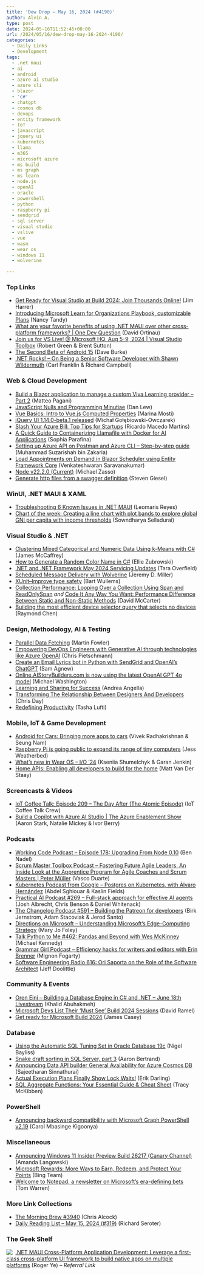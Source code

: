 ```yaml
---
title: 'Dew Drop – May 16, 2024 (#4190)'
author: Alvin A.
type: post
date: 2024-05-16T11:52:45+00:00
url: /2024/05/16/dew-drop-may-16-2024-4190/
categories:
  - Daily Links
  - Development
tags:
  - .net maui
  - ai
  - android
  - azure ai studio
  - azure cli
  - blazor
  - 'c#'
  - chatgpt
  - cosmos db
  - devops
  - entity framework
  - IoT
  - javascript
  - jquery ui
  - kubernetes
  - llama
  - m365
  - microsoft azure
  - ms build
  - ms graph
  - ms learn
  - node.js
  - openAI
  - oracle
  - powershell
  - python
  - raspberry pi
  - sendgrid
  - sql server
  - visual studio
  - vslive
  - vue
  - wasm
  - wear os
  - windows 11
  - wolverine

---
```

### <a name="top"></a>Top Links

  * <a href="https://devblogs.microsoft.com/visualstudio/visual-studio-at-build-2024/" target="_blank" rel="noopener">Get Ready for Visual Studio at Build 2024: Join Thousands Online!</a> (Jim Harrer)
  * <a href="https://techcommunity.microsoft.com/t5/microsoft-learn-blog/introducing-microsoft-learn-for-organizations-playbook/ba-p/4090400" target="_blank" rel="noopener">Introducing Microsoft Learn for Organizations Playbook, customizable Plans</a> (Nancy Tandy)
  * <a href="http://www.youtube.com/watch?v=kRuWMW8bA68" target="_blank" rel="noopener">What are your favorite benefits of using .NET MAUI over other cross-platform frameworks? | One Dev Question</a> (David Ortinau)
  * <a href="http://www.youtube.com/watch?v=2S3Bwvt5Pug" target="_blank" rel="noopener">Join us for VS Live! @ Microsoft HQ, Aug 5-9, 2024 | Visual Studio Toolbox</a> (Robert Green & Brent Sutton)
  * <a href="http://android-developers.googleblog.com/2024/05/the-second-beta-of-android-15.html" target="_blank" rel="noopener">The Second Beta of Android 15</a> (Dave Burke)
  * <a href="https://www.spreaker.com/episode/on-being-a-senior-software-developer-with-shawn-wildermuth--60052948" target="_blank" rel="noopener">.NET Rocks! &#8211; On Being a Senior Software Developer with Shawn Wildermuth</a> (Carl Franklin & Richard Campbell)



### <a name="web"></a>Web & Cloud Development

  * <a href="https://www.developerscantina.com/p/viva-learning-blazor-app-part-2/" target="_blank" rel="noopener">Build a Blazor application to manage a custom Viva Learning provider &#8211; Part 2</a> (Matteo Pagani)
  * <a href="https://blog.danlew.net/2024/05/15/javascript-nulls-and-programming-minutiae/" target="_blank" rel="noopener">JavaScript Nulls and Programming Minutiae</a> (Dan Lew)
  * <a href="https://www.telerik.com/blogs/vue-basics-intro-vue-js-computed-properties" target="_blank" rel="noopener">Vue Basics: Intro to Vue.js Computed Properties</a> (Marina Mosti)
  * <a href="https://blog.jqueryui.com/2024/05/jquery-ui-1-14-0-beta-1-released/" target="_blank" rel="noopener">jQuery UI 1.14.0-beta.1 released</a> (Michał Gołębiowski-Owczarek)
  * <a href="https://techcommunity.microsoft.com/t5/startups-at-microsoft/slash-your-azure-bill-top-tips-for-startups/ba-p/4141839" target="_blank" rel="noopener">Slash Your Azure Bill: Top Tips for Startups</a> (Ricardo Macedo Martins)
  * <a href="https://www.docker.com/blog/a-quick-guide-to-containerizing-llamafile-with-docker-for-ai-applications/" target="_blank" rel="noopener">A Quick Guide to Containerizing Llamafile with Docker for AI Applications</a> (Sophia Parafina)
  * <a href="https://techcommunity.microsoft.com/t5/educator-developer-blog/setting-up-azure-api-on-postman-and-azure-cli-step-by-step-guide/ba-p/4137250" target="_blank" rel="noopener">Setting up Azure API on Postman and Azure CLI – Step-by-step guide</a> (Muhammad Suzarishah bin Zakaria)
  * <a href="https://www.syncfusion.com/blogs/post/blazor-scheduler-entity-framework-on-demand-loading?utm_source=alvinashcraft&utm_medium=email&utm_campaign=alvinashcraft_blog_edmmay24" target="_blank" rel="noopener">Load Appointments on Demand in Blazor Scheduler using Entity Framework Core</a> (Venkateshwaran Saravanakumar)
  * <a href="https://nodejs.org/en/blog/release/v22.2.0" target="_blank" rel="noopener">Node v22.2.0 (Current)</a> (Michael Zasso)
  * <a href="https://steven-giesel.com/blogPost/9fa236ef-67da-4113-95e7-99770dc70444" target="_blank" rel="noopener">Generate http files from a swagger definition</a> (Steven Giesel)



### <a name="silverlight"></a>WinUI, .NET MAUI & XAML

  * <a href="https://www.telerik.com/blogs/troubleshooting-6-known-issues-net-maui" target="_blank" rel="noopener">Troubleshooting 6 Known Issues in .NET MAUI</a> (Leomaris Reyes)
  * <a href="https://www.syncfusion.com/blogs/post/dotnet-maui-line-chart-gni-per-capita-plot-bands?utm_source=alvinashcraft&utm_medium=email&utm_campaign=alvinashcraft_blog_edmmay24" target="_blank" rel="noopener">Chart of the week: Creating a line chart with plot bands to explore global GNI per capita with income thresholds</a> (Sowndharya Selladurai)



### <a name="dotnet"></a>Visual Studio & .NET

  * <a href="https://visualstudiomagazine.com/Articles/2024/05/15/clustering-mixed-categorical-and-numeric-data.aspx" target="_blank" rel="noopener">Clustering Mixed Categorical and Numeric Data Using k-Means with C#</a> (James McCaffrey)
  * <a href="https://code-maze.com/csharp-generate-a-random-color-name/" target="_blank" rel="noopener">How to Generate a Random Color Name in C#</a> (Ellie Zubrowski)
  * <a href="https://devblogs.microsoft.com/dotnet/dotnet-and-dotnet-framework-may-2024-servicing-updates/" target="_blank" rel="noopener">.NET and .NET Framework May 2024 Servicing Updates</a> (Tara Overfield)
  * <a href="https://jeremydmiller.com/2024/05/15/scheduled-message-delivery-with-wolverine/" target="_blank" rel="noopener">Scheduled Message Delivery with Wolverine</a> (Jeremy D. Miller)
  * <a href="https://bartwullems.blogspot.com/2024/05/xunitimprove-type-safety.html" target="_blank" rel="noopener">XUnit–Improve type safety</a> (Bart Wullems)
  * <a href="https://dotnettips.wordpress.com/2024/05/15/collection-performance-looping-over-a-collection-using-span-and-readonlyspan/" target="_blank" rel="noopener">Collection Performance: Looping Over a Collection Using Span and ReadOnlySpan</a> _and_ <a href="https://dotnettips.wordpress.com/2024/05/16/code-it-any-way-you-want-performance-difference-between-static-and-non-static-methods/" target="_blank" rel="noopener">Code It Any Way You Want: Performance Difference Between Static and Non-Static Methods</a> (David McCarter)
  * <a href="https://devblogs.microsoft.com/oldnewthing/20240515-00/?p=109764" target="_blank" rel="noopener">Building the most efficient device selector query that selects no devices</a> (Raymond Chen)



### <a name="design"></a>Design, Methodology, AI & Testing

  * <a href="https://martinfowler.com/articles/data-fetch-spa.html#ImplementTheFriendsList" target="_blank" rel="noopener">Parallel Data Fetching</a> (Martin Fowler)
  * <a href="https://build5nines.com/empowering-devops-engineers-with-generative-ai-through-technologies-like-azure-openai/" target="_blank" rel="noopener">Empowering DevOps Engineers with Generative AI through technologies like Azure OpenAI</a> (Chris Pietschmann)
  * <a href="https://www.twilio.com/en-us/blog/email-lyrics-bot-python-sendgrid-chatgpt" target="_blank" rel="noopener">Create an Email Lyrics bot in Python with SendGrid and OpenAI&#8217;s ChatGPT</a> (Sam Agnew)
  * <a href="https://aistorybuilders.com/ViewBlogPost/6002" target="_blank" rel="noopener">Online.AIStoryBuilders.com is now using the latest OpenAI GPT 4o model</a> (Michael Washington)
  * <a href="https://podcasters.spotify.com/pod/show/productivecsharp/episodes/Learning-and-Sharing-for-Success-e2jnm8p" target="_blank" rel="noopener">Learning and Sharing for Success</a> (Andrea Angella)
  * <a href="https://smashingmagazine.com/2024/05/transforming-relationship-between-designers-developers/" target="_blank" rel="noopener">Transforming The Relationship Between Designers And Developers</a> (Chris Day)
  * <a href="https://medium.com/microsoft-design/redefining-productivity-06681d7d1dd0?source=rss----71c99841f1ad---4" target="_blank" rel="noopener">Redefining Productivity</a> (Tasha Lufti)



### <a name="mobile"></a>Mobile, IoT & Game Development

  * <a href="http://android-developers.googleblog.com/2024/05/android-for-cars-bringing-more-apps-to-cars.html" target="_blank" rel="noopener">Android for Cars: Bringing more apps to cars</a> (Vivek Radhakrishnan & Seung Nam)
  * <a href="https://www.theverge.com/2024/5/15/24157355/raspberry-pi-public-ipo-announcement" target="_blank" rel="noopener">Raspberry Pi is going public to expand its range of tiny computers</a> (Jess Weatherbed)
  * <a href="http://android-developers.googleblog.com/2024/05/whats-new-in-wear-os-io-24.html" target="_blank" rel="noopener">What’s new in Wear OS &#8211; I/O &#8217;24</a> (Kseniia Shumelchyk & Garan Jenkin)
  * <a href="http://android-developers.googleblog.com/2024/05/home-apis-enabling-all-developers-to-build-for-the-home.html" target="_blank" rel="noopener">Home APIs: Enabling all developers to build for the home</a> (Matt Van Der Staay)



### <a name="videos"></a>Screencasts & Videos

  * <a href="http://www.youtube.com/watch?v=_B133p47Enc" target="_blank" rel="noopener">IoT Coffee Talk: Episode 209 &#8211; The Day After (The Atomic Episode)</a> (IoT Coffee Talk Crew)
  * <a href="http://www.youtube.com/watch?v=t46azJt2Myk" target="_blank" rel="noopener">Build a Copilot with Azure AI Studio | The Azure Enablement Show</a> (Aaron Stark, Natalie Mickey & Ivor Berry)



### <a name="podcasts"></a>Podcasts

  * <a href="https://www.bennadel.com/blog/4656-working-code-podcast-episode-178-upgrading-from-node-0-10.htm" target="_blank" rel="noopener">Working Code Podcast &#8211; Episode 178: Upgrading From Node 0.10</a> (Ben Nadel)
  * <a href="https://scrummastertoolbox.libsyn.com/fostering-future-agile-leaders-an-inside-look-at-the-apprentice-program-for-agile-coaches-and-scrum-masters-peter-mller" target="_blank" rel="noopener">Scrum Master Toolbox Podcast &#8211; Fostering Future Agile Leaders, An Inside Look at the Apprentice Program for Agile Coaches and Scrum Masters | Peter Müller</a> (Vasco Duarte)
  * <a href="http://sites.libsyn.com/419861/postgres-on-kubernetes-with-lvaro-hernndez" target="_blank" rel="noopener">Kubernetes Podcast from Google &#8211; Postgres on Kubernetes, with Álvaro Hernández</a> (Abdel Sghiouar & Kaslin Fields)
  * <a href="https://changelog.com/practicalai/269" target="_blank" rel="noopener">Practical AI Podcast #269 &#8211; Full-stack approach for effective AI agents</a> (Josh Albrecht, Chris Benson & Daniel Whitenack)
  * <a href="https://changelog.com/podcast/591" target="_blank" rel="noopener">The Changelog Podcast #591 &#8211; Building the Patreon for developers</a> (Birk Jernstrom, Adam Stacoviak & Jerod Santo)
  * <a href="https://www.directionsonmicrosoft.com/members/podcast/briefing/understanding-microsofts-edge-computing-strategy" target="_blank" rel="noopener">Directions on Microsoft &#8211; Understanding Microsoft&#8217;s Edge-Computing Strategy</a> (Mary Jo Foley)
  * <a href="https://talkpython.fm/episodes/show/462/pandas-and-beyond-with-wes-mckinney" target="_blank" rel="noopener">Talk Python to Me #462: Pandas and Beyond with Wes McKinney</a> (Michael Kennedy)
  * <a href="https://grammar-girl.simplecast.com/episodes/brenner-6ZbpgILc" target="_blank" rel="noopener">Grammar Girl Podcast &#8211; Efficiency hacks for writers and editors with Erin Brenner</a> (Mignon Fogarty)
  * <a href="https://se-radio.net/2024/05/se-radio-616-ori-saporta-on-the-role-of-the-software-architect/" target="_blank" rel="noopener">Software Engineering Radio 616: Ori Saporta on the Role of the Software Architect</a> (Jeff Doolittle)



### <a name="events"></a>Community & Events

  * <a href="https://blog.jetbrains.com/dotnet/2024/05/16/oren-eini-building-a-database-engine-in-csharp-and-dotnet-june-18th-livestream/" target="_blank" rel="noopener">Oren Eini – Building a Database Engine in C# and .NET – June 18th Livestream</a> (Khalid Abuhakmeh)
  * <a href="https://visualstudiomagazine.com/Articles/2024/05/15/build-sessions.aspx" target="_blank" rel="noopener">Microsoft Devs List Their &#8216;Must See&#8217; Build 2024 Sessions</a> (David Ramel)
  * <a href="https://devblogs.microsoft.com/identity/get-ready-for-build-2024/" target="_blank" rel="noopener">Get ready for Microsoft Build 2024</a> (James Casey)



### <a name="sql"></a>Database

  * <a href="https://blogs.oracle.com/optimizer/post/using-asts-in-19c" target="_blank" rel="noopener">Using the Automatic SQL Tuning Set in Oracle Database 19c</a> (Nigel Bayliss)
  * <a href="https://www.red-gate.com/simple-talk/databases/sql-server/t-sql-programming-sql-server/snake-draft-sorting-in-sql-server-part-3/" target="_blank" rel="noopener">Snake draft sorting in SQL Server, part 3</a> (Aaron Bertrand)
  * <a href="https://devblogs.microsoft.com/cosmosdb/announcing-data-api-builder-general-availability-for-azure-cosmos-db/" target="_blank" rel="noopener">Announcing Data API builder General Availability for Azure Cosmos DB</a> (Sajeetharan Sinnathurai)
  * <a href="https://erikdarling.com/actual-execution-plans-finally-show-lock-waits/" target="_blank" rel="noopener">Actual Execution Plans Finally Show Lock Waits!</a> (Erik Darling)
  * <a href="https://www.sqlservercentral.com/blogs/sql-aggregate-functions-your-essential-guide-cheat-sheet" target="_blank" rel="noopener">SQL Aggregate Functions: Your Essential Guide & Cheat Sheet</a> (Tracy McKibben)



### <a name="ps"></a>PowerShell

  * <a href="https://devblogs.microsoft.com/microsoft365dev/announcing-backward-compatibility-with-microsoft-graph-powershell-v2-19/" target="_blank" rel="noopener">Announcing backward compatibility with Microsoft Graph PowerShell v2.19</a> (Carol Mbasinge Kigoonya)



### <a name="misc"></a>Miscellaneous

  * <a href="https://blogs.windows.com/windows-insider/2024/05/15/announcing-windows-11-insider-preview-build-26217-canary-channel/" target="_blank" rel="noopener">Announcing Windows 11 Insider Preview Build 26217 (Canary Channel)</a> (Amanda Langowski)
  * <a href="https://blogs.bing.com/search/May-2024/Microsoft-Rewards-More-Ways-to-Earn,-Redeem,-and-Protect-Your-Points" target="_blank" rel="noopener">Microsoft Rewards: More Ways to Earn, Redeem, and Protect Your Points</a> (Bing Team)
  * <a href="https://www.theverge.com/2024/5/15/24150911/notepad-newsletter-tom-warren-microsoft" target="_blank" rel="noopener">Welcome to Notepad, a newsletter on Microsoft’s era-defining bets</a> (Tom Warren)



### <a name="links"></a>More Link Collections

  * <a href="https://blog.cwa.me.uk/2024/05/16/the-morning-brew-3940/" target="_blank" rel="noopener">The Morning Brew #3940</a> (Chris Alcock)
  * <a href="https://seroter.com/2024/05/15/daily-reading-list-may-15-2024-319/" target="_blank" rel="noopener">Daily Reading List – May 15, 2024 (#319)</a> (Richard Seroter)



### <a name="shelf"></a>The Geek Shelf

<a href="https://www.amazon.com/dp/180056922X/?tag=amavin-20" target="_blank" rel="noopener"><img decoding="async" align="left" style="margin: 0px 4px 0px 0px; border: 0px currentcolor; border-image: none; float: left; display: inline; background-image: none;" src="https://m.media-amazon.com/images/I/41CtbReYmiL._SS135_.jpg" border="0" /></a>&nbsp;<a href="https://www.amazon.com/dp/180056922X/?tag=amavin-20" target="_blank" rel="noopener">.NET MAUI Cross-Platform Application Development: Leverage a first-class cross-platform UI framework to build native apps on multiple platforms</a> (Roger Ye) _&#8211; Referral Link_